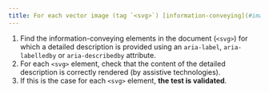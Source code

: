```yaml
---
title: For each vector image (tag `<svg>`) [information-conveying](#image-conveying-information), having a [detailed description](#detailed-description-image), is any reference to the [detailed description](#detailed-description-image) in the WAI-ARIA `aria-label` attribute and the associated [detailed description](#detailed-description-image) in the WAI-ARIA `aria-labelledby` or `aria-describedby` attribute correctly rendered (by assistive technologies)?
---
```


1. Find the information-conveying elements in the document (`<svg>`) for which a detailed description is provided using an `aria-label`, `aria-labelledby` or `aria-describedby` attribute.
2. For each `<svg>` element, check that the content of the detailed description is correctly rendered (by assistive technologies).
3. If this is the case for each `<svg>` element, **the test is validated**.
